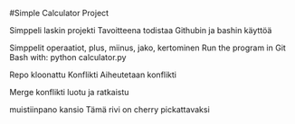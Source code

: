 #Simple Calculator Project

Simppeli laskin projekti
Tavoitteena todistaa Githubin ja bashin käyttöä

Simppelit operaatiot, plus, miinus, jako, kertominen
Run the program in Git Bash with:
python calculator.py

Repo kloonattu
Konflikti
Aiheutetaan konflikti

Merge konflikti luotu ja ratkaistu

muistiinpano kansio
Tämä rivi on cherry pickattavaksi

